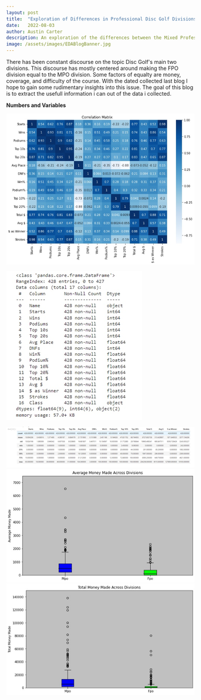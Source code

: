 ```yaml
---
layout: post
title:  "Exploration of Differences in Professional Disc Golf Divisions"
date:   2022-08-03
author: Austin Carter
description: An exploration of the differences between the Mixed Professional Open(MPO) and Female Professional Open(FPO) in the sport of Disc Golf. 
image: /assets/images/EDABlogBanner.jpg
--- 
```

  There has been constant discourse on the topic Disc Golf's main two divisions. This discourse has mostly centered around making the FPO division equal to the MPO division. Some factors of equalty are money, coverage, and difficulty of the course. With the dated collected last blog I hope to gain some rudimentary insights into this issue. The goal of this blog is to extract the usefull information i can out of the data i collected. 
  
**Numbers and Variables**
  
![Test Image](https://raw.githubusercontent.com/austinC58/stat386-projects/main/assets/images/BlogCorrMatrix.jpg)

![Test Image](https://raw.githubusercontent.com/austinC58/stat386-projects/main/assets/images/info.jpg)



![Test Image](https://raw.githubusercontent.com/austinC58/stat386-projects/main/assets/images/description.jpg)
![Test Image](https://raw.githubusercontent.com/austinC58/stat386-projects/main/assets/images/AvgMoneyBW.jpg) 
![Test Image](https://raw.githubusercontent.com/austinC58/stat386-projects/main/assets/images/TotalMoneyBW.jpg)


